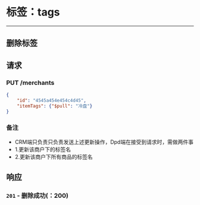 # 标签：tags
***

## 删除标签
## 请求
### PUT /merchants
```json
{
    "id": "4545a454e454c4d45",
    "itemTags": {"$pull": "冷盘"}
}
```
### 备注
* CRM端只负责只负责发送上述更新操作，Dpd端在接受到请求时，需做两件事
* 1.更新该商户下的标签名
* 2.更新该商户下所有商品的标签名

## 响应
### `201` - 删除成功(：200)
